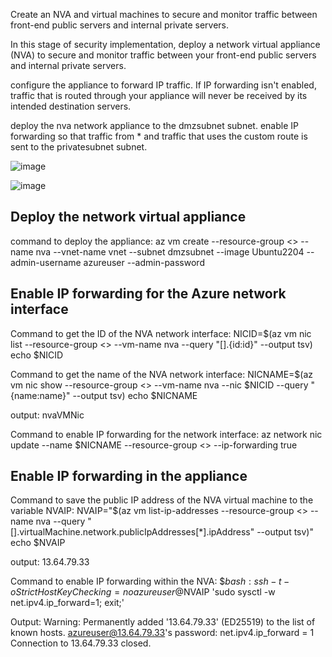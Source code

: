 Create an NVA and virtual machines  to secure and monitor traffic between front-end public servers and internal private servers.

In this stage of security implementation, deploy a network virtual appliance (NVA) to secure and monitor traffic between your front-end public servers and internal private servers.

configure the appliance to forward IP traffic. If IP forwarding isn't enabled, traffic that is routed through your appliance will never be received by its intended destination servers.

deploy the nva network appliance to the dmzsubnet subnet. enable IP forwarding so that traffic from * and traffic that uses the custom route is sent to the privatesubnet subnet.

![image](https://github.com/ZCHAnalytics/virtual-networking/assets/146954022/5b958f41-c153-402d-9f4a-8f4a049c38f7)

![image](https://github.com/ZCHAnalytics/virtual-networking/assets/146954022/81b9ac58-9fe9-4e4c-8f45-720b6eb2c244)

## Deploy the network virtual appliance
command to deploy the appliance:
az vm create --resource-group <> --name nva --vnet-name vnet --subnet dmzsubnet --image Ubuntu2204 --admin-username azureuser --admin-password <password>

## Enable IP forwarding for the Azure network interface
Command to get the ID of the NVA network interface:
NICID=$(az vm nic list --resource-group <> --vm-name nva --query "[].{id:id}" --output tsv)
echo $NICID

Command to get the name of the NVA network interface:
NICNAME=$(az vm nic show --resource-group <> --vm-name nva --nic $NICID --query "{name:name}" --output tsv)
echo $NICNAME

output: nvaVMNic

Command to enable IP forwarding for the network interface:
az network nic update --name $NICNAME --resource-group <> --ip-forwarding true

## Enable IP forwarding in the appliance
Command to save the public IP address of the NVA virtual machine to the variable NVAIP:
NVAIP="$(az vm list-ip-addresses --resource-group <> --name nva --query "[].virtualMachine.network.publicIpAddresses[*].ipAddress" --output tsv)"
echo $NVAIP

output: 13.64.79.33

Command to enable IP forwarding within the NVA:
$$bash: ssh -t -o StrictHostKeyChecking=no azureuser@$NVAIP 'sudo sysctl -w net.ipv4.ip_forward=1; exit;'

Output:
Warning: Permanently added '13.64.79.33' (ED25519) to the list of known hosts.
azureuser@13.64.79.33's password: 
net.ipv4.ip_forward = 1
Connection to 13.64.79.33 closed.
